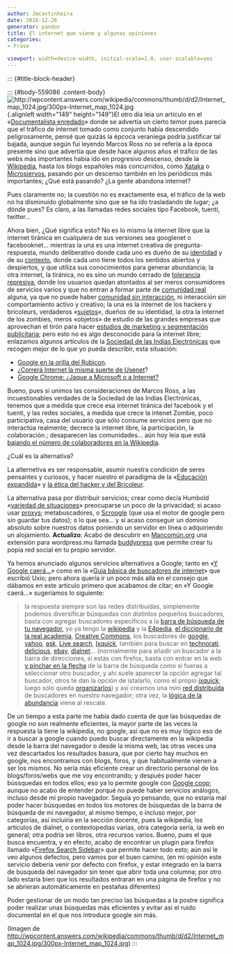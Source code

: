```yaml
---
author: Jmcastinheira
date: 2016-12-26
generator: pandoc
title: El internet que viene y algunas opiniones
categories:
- Frase

viewport: width=device-width, initial-scale=1.0, user-scalable=yes
---
```


::: {#title-block-header}

::: {#body-559086 .content-body}
![](http://wpcontent.answers.com/wikipedia/commons/thumb/d/d2/Internet_map_1024.jpg/300px-Internet_map_1024.jpg?v=1247268662652 "http://wpcontent.answers.com/wikipedia/commons/thumb/d/d2/Internet_map_1024.jpg/300px-Internet_map_1024.jpg"){.alignleft
width="149" height="149"}El otro día leía un artículo en el
«[Documentalista
enredado](http://www.documentalistaenredado.net/840/esta-bajando-la-audiencia-en-las-webs-los-datos-segun-google-trends/)»
donde se advertía un cierto temor pues parecía que el tráfico de
internet tomado como conjunto había descendido peligrosamente, pensé que
quizás la épcoca veraniega podría justificar tal bajada, aunque según
fui leyendo Marcos Ross no se refería a la época presente sino que
advertía que desde hace algunos años el tráfico de las webs más
importantes había ido en progresivo descenso, desde la
[Wikipedia](http://es.wikipedia.org/), hasta los blogs españoles más
concurridos, como [Xataka](http://www.xataka.com/) o
[Microsiervos](http://www.microsiervos.com/), pasando por un descenso
también en los periódicos más importantes; ¿Qué está pasando? ¿La gente
abandona internet?

Pues claramente no; la cuestión no es exactamente esa, el tráfico de la
web no ha disminuído globalmente sino que se ha ido trasladando de
lugar; ¿a dónde pues? Es claro, a las llamadas redes sociales tipo
Facebook, tuenti, twitter...

Ahora bien, ¿Qué significa esto? No es lo mismo la internet libre que la
internet tiránica en cualquiera de sus versiones sea googlenet o
facebooknet... mientras la una es una internet creativa de
pregunta-respuesta, mundo deliberativo donde cada uno es dueño de su
[identidad](http://entelequia.bligoo.com/content/view/203700/Identidad_e_identitarismo.html)
y de su
[contexto](http://entelequia.bligoo.com/content/view/212361/Problemas-conceptuales-e-impresiones.html),
donde cada uno tiene todos los sentidos abiertos y despiertos, y que
utiliza sus conocimientos para generar abundancia; la otra internet, la
tiránica, no es sino un mundo cerrado de [tolerancia
represiva](https://ssl.scroogle.org/cgi-bin/nbbwssl.cgi), donde los
usuarios quedan atontados al ser meros consumidores de servicios varios
y que no entran a formar parte de [comunidad
real](http://entelequia.bligoo.com/content/view/206271/De_la_Comunidad_y_la_fraternidad.html)
alguna, ya que no puede haber [comunidad sin
interacción](http://entelequia.bligoo.com/content/view/206271/De_la_Comunidad_y_la_fraternidad.html),
ni interacción sin comportamiento activo y creativo; la una es la
internet de los hackers y bricoleurs, verdaderos
«[sujetos](http://entelequia.bligoo.com/content/view/199717/Sobre-identidad-y-sujeto.html)«,
dueños de su identidad, la otra la internet de los zombies, meros
«objetos» de estudio de las grandes empresas que aprovechan el tirón
para hacer [estudios de marketing y segmentación
publicitaria](http://ictnet.es/2007/hacia-la-publicidad-2-0); pero esto
no es algo desconocido para la internet libre; enlazamos algunos
artículos de la [Sociedad de las Indias
Electrónicas](http://www.lasindias.com/) que recogen mejor de lo que yo
pueda describir, esta situación:

-   [Google en la orilla del
    Rubicon](http://www.lasindias.com/google-en-la-otra-orilla-del-rubicon/).
-   ¿[Correrá Internet la misma suerte de
    Usenet](http://www.lasindias.com/%c2%bfcorrera-internet-la-misma-suerte-de-usenet/)?
-   [Google Chrome: ¿Jaque a Microsoft o a
    Internet?](http://www.lasindias.com/google-chrome-%c2%bfjaque-a-microsoft-o-a-internet/)

Bueno, pues si unimos las consideraciones de Marcos Ross, a las
incuestionables verdades de la Sociedad de las Indias Electrónicas,
tenemos que a medida que crece esa internet tiránica del facebook y el
tuenti, y las redes sociales, a medida que crece la intenet Zombie, poco
participativa, casa del usuario que sólo consume servicios pero que no
interactúa realmente; decrece la internet libre, la participación, la
colaboración.; desaparecen las comunidades... aún hoy leía que está
[bajando el número de colaboradores en la
Wikipedia](http://entelequia.bligoo.com/content/view/536736/Frase-Celebre-La-educacion-expandida-y-el-cambio.html#content-top).

¿Cuál es la alternativa?

La alternetiva es ser responsable, asumir nuestra condición de seres
pensantes y curiosos, y hacer nuestro el paradigma de la «[Educación
expandida](http://entelequia.bligoo.com/content/view/536736/Frase-Celebre-La-educacion-expandida-y-el-cambio.html#content-top)»
y [la ética del hacker y del
Bricoleur](http://entelequia.bligoo.com/content/view/434867/Arte-y-artesania-y-la-nueva-etica-del-hacker-y-el-bricoleur.html#content-top).

La alternativa pasa por distribuír servicios; crear como decía Humbold
«[variedad de
situaciones](http://entelequia.bligoo.com/content/view/441825/Y-Google-caera.html)»
preocuparse un poco de la privacidad; si acaso usar
[proxys](http://es.wikipedia.org/wiki/Proxy); metabuscadores, o
[Scroogle](http://www.scroogle.org/) (que usa el motor de google pero
sin guardar tus datos); o lo que sea... y si acaso conseguir un dominio
absoluto sobre nuestros datos poniendo un servidor en linea o
adquiriendo un alojamiento. **Actualizo**: Acabo de descubrir en
[Mancomún.org](http://www.mancomun.org/no_cache/actualidade/detalledenova/nova/crea-a-tua-propia-rede-social-con-buddypress/)
una extensión para wordpress.mu llamada
[buddypress](http://es.wikipedia.org/wiki/BuddyPress) que permite crear
tu popia red social en tu propio servidor.

Ya hemos anunciado algunos servicios alternativos a Google; tanto en «[Y
Google
caerá...](http://entelequia.bligoo.com/content/view/441825/Y-Google-caera.html)»
como en la «[Guia básica de buscadores de
internet](http://entelequia.bligoo.com/content/view/136524/BUSCADORES_DE_INTERNET_GUIA_BASICA.html)»
que escribió Uxio; pero ahora quería ir un poco más allá en el consejo
que dábamos en este artículo primero que acabamos de citar; en «Y Google
caerá...» sugeríamos lo siguiente:

> la respuesta siempre son las redes distribuídas, simplemente podemos
> diversificar búsquedas con distintos pequeños buscadores, basta con
> agregar buscadores específicos a la [barra de búsqueda de tu
> navegador,](http://ixquick.com/do/metasearch.pl?query=agregar+a+barra+busqueda+del+navegador&cat=web&pl=ff&language=espanol)
> yo ya tengo la [wikipedia](http://es.wikipedia.org/wiki/Wikipedia) y
> la [E4pedia](http://exploradoreselectronicos.net/e4pedia/Portada), [el
> diccionario de la real
> academia](http://buscon.rae.es/draeI/html/cabecera.htm), [Creative
> Commons](http://search.creativecommons.org/), los buscadores de
> [google](http://www.google.es/), [yahoo](http://es.search.yahoo.com/),
> [ask](http://es.ask.com/), [Live search](http://www.live.com/),
> [Ixquick](http://ixquick.com/), también para buscar en
> [technorati](http://technorati.com/),
> [delicious](http://delicious.com/search),
> [ebay](http://search.ebay.es/),
> [dialnet](http://dialnet.unirioja.es/)... (normalmente para añadir un
> buscador a la barra de direcciones, si estás con firefox, basta con
> entrar en la web [y pinchar en la
> flecha](http://bitelia.com/2007/05/21/motores-de-busqueda-en-firefox/)
> de la barra de búsqueda como si fueras a seleccionar otro buscador, y
> ahi suele aparecer la opción agregar tal buscador, otros te dan la
> opción de istalarlo, como el propio
> [ixquick](http://eu2.ixquick.com/esp/download_ixquick_plugin.html);
> luego sólo queda
> [organizarlos](http://bitelia.com/2008/01/17/organiza-los-motores-de-busqueda-de-firefox/))
> y así creamos una mini [red
> distribuída](http://exploradoreselectronicos.net/wiki/index.php?title=Red_distribuida)
> de buscadores en nuestro navegador; otra vez, la [lógica de la
> abundancia](http://exploradoreselectronicos.net/e4pedia/L%C3%B3gica_de_la_abundancia)
> viene al rescate.

De un tiempo a esta parte me había dado cuenta de que las búsquedas de
google no son realmente eficientes, la mayor parte de las veces la
respuesta la tiene la wikipedia, no google, así que no es muy lógico eso
de ir a buscar a google cuando puedo buscar directamente en la wikipedia
desde la barra del navegador o desde la misma web, las otras veces una
vez descartados los resultados basura, que por cierto hay muchos en
google, nos encontramos con blogs, foros, y que habitualmente vienen a
ser los mismos. No sería más eficiente crear un directorio personal de
los blogs/foros/webs que me voy encontrando; y después poder hacer
bússquedas en todos ellos; eso ya lo permite google con [Google
coop](http://www.google.com/coop/cse/?hl=es); aunque no acabo de
entender porqué no puede haber servicios análogos, incluso desde mi
propio navegador. Seguía yo pensando, que no estaría mal poder hacer
búsquedas en todos los motores de búsquedas de la barra de búsqueda de
mi navegador, al mismo tiempo, o incluso mejor, por categorías, así
incluiria en la sección docente, pues la wikipedia, los artículos de
dialnet, o contextopedias varias, otra categoría sería, la web en
general; otra podría ser libros, otra recursos varios. Bueno, pues el
que busca encuentra, y en efecto, acabo de encontrar un plugin para
firefox llamado «[Firefox Search
Sidebar](https://addons.mozilla.org/es-ES/firefox/addon/1271)» que
permite hacer todo esto; aún así le veo algunos defectos, pero vamos por
el buen camino, (en mi opinión este servicio debería venir por defecto
con firefox, y estar integrado en la barra de busqueda del navegador sin
tener que abrir toda una columna; por otro lado estaría bien que los
resultados entraran en una página de firefox y no se abrieran
automáticamente en pestañas diferentes)

Poder gestionar de un modo tan preciso las búsquedas a la postre
significa poder realizar unas búsquedas más eficientes y evitar así el
ruido documental en el que nos introduce google sin más.

(Imagen de
<http://wpcontent.answers.com/wikipedia/commons/thumb/d/d2/Internet_map_1024.jpg/300px-Internet_map_1024.jpg>)
:::
